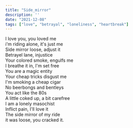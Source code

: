 ```yaml
---
title: "Side_mirror"
description: ''
date: "2021-12-08"
tags: ["love", "betrayal", "loneliness", "heartbreak"]
---
```

I love you, you loved me     
i'm riding alone, it's just me     
Side mirror loose, adjust it     
Betrayel lane, injustice     
Your colored smoke, engulfs me     
I breathe it in, I'm set free     
You are a magic entity     
Your cheap tricks disgust me     
I'm smoking a cheap cigar     
No beerbongs and bentleys     
You act like the 80s     
A little coked up, a bit carefree     
I am a lonely masochist     
Inflict pain, I'll love it     
The side mirror of my ride     
it was loose, you cracked it.     
     
     
